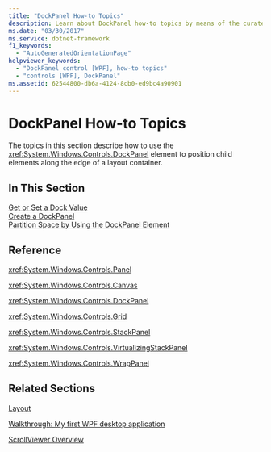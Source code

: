 ```yaml
---
title: "DockPanel How-to Topics"
description: Learn about DockPanel how-to topics by means of the curated list of relevant links collected in this article.
ms.date: "03/30/2017"
ms.service: dotnet-framework
f1_keywords: 
  - "AutoGeneratedOrientationPage"
helpviewer_keywords: 
  - "DockPanel control [WPF], how-to topics"
  - "controls [WPF], DockPanel"
ms.assetid: 62544800-db6a-4124-8cb0-ed9bc4a90901
---
```

# DockPanel How-to Topics

The topics in this section describe how to use the <xref:System.Windows.Controls.DockPanel> element to position child elements along the edge of a layout container.  
  
## In This Section  

 [Get or Set a Dock Value](how-to-get-or-set-a-dock-value.md)  
 [Create a DockPanel](how-to-create-a-dockpanel.md)  
 [Partition Space by Using the DockPanel Element](how-to-partition-space-by-using-the-dockpanel-element.md)  
  
## Reference  

 <xref:System.Windows.Controls.Panel>  
  
 <xref:System.Windows.Controls.Canvas>  
  
 <xref:System.Windows.Controls.DockPanel>  
  
 <xref:System.Windows.Controls.Grid>  
  
 <xref:System.Windows.Controls.StackPanel>  
  
 <xref:System.Windows.Controls.VirtualizingStackPanel>  
  
 <xref:System.Windows.Controls.WrapPanel>  
  
## Related Sections  

 [Layout](../advanced/layout.md)  
  
 [Walkthrough: My first WPF desktop application](../getting-started/walkthrough-my-first-wpf-desktop-application.md)  
  
 [ScrollViewer Overview](scrollviewer-overview.md)
